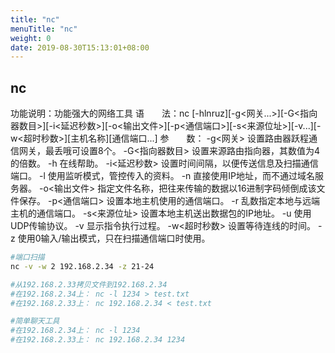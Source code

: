 ```yaml
---
title: "nc"
menuTitle: "nc"
weight: 0
date: 2019-08-30T15:13:01+08:00
---
```


## nc

功能说明：功能强大的网络工具
语　　法：nc [-hlnruz][-g<网关...>][-G<指向器数目>][-i<延迟秒数>][-o<输出文件>][-p<通信端口>][-s<来源位址>][-v...][-w<超时秒数>][主机名称][通信端口...]
参　　数：
  -g<网关>   设置路由器跃程通信网关，最丢哦可设置8个。
  -G<指向器数目>   设置来源路由指向器，其数值为4的倍数。
  -h   在线帮助。
  -i<延迟秒数>   设置时间间隔，以便传送信息及扫描通信端口。
  -l   使用监听模式，管控传入的资料。
  -n   直接使用IP地址，而不通过域名服务器。
  -o<输出文件>   指定文件名称，把往来传输的数据以16进制字码倾倒成该文件保存。
  -p<通信端口>   设置本地主机使用的通信端口。
  -r   乱数指定本地与远端主机的通信端口。
  -s<来源位址>   设置本地主机送出数据包的IP地址。
  -u   使用UDP传输协议。
  -v   显示指令执行过程。
  -w<超时秒数>   设置等待连线的时间。
  -z   使用0输入/输出模式，只在扫描通信端口时使用。

```bash
#端口扫描
nc -v -w 2 192.168.2.34 -z 21-24

#从192.168.2.33拷贝文件到192.168.2.34
#在192.168.2.34上： nc -l 1234 > test.txt
#在192.168.2.33上： nc 192.168.2.34 < test.txt

#简单聊天工具
#在192.168.2.34上： nc -l 1234
#在192.168.2.33上： nc 192.168.2.34 1234


```
